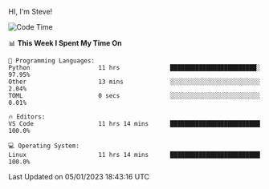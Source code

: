 HI, I'm Steve!
<!--START_SECTION:waka-->
![Code Time](http://img.shields.io/badge/Code%20Time-306%20hrs%2034%20mins-blue)

📊 **This Week I Spent My Time On** 

```text
💬 Programming Languages: 
Python                   11 hrs              ████████████████████████░   97.95% 
Other                    13 mins             ░░░░░░░░░░░░░░░░░░░░░░░░░   2.04% 
TOML                     0 secs              ░░░░░░░░░░░░░░░░░░░░░░░░░   0.01%

🔥 Editors: 
VS Code                  11 hrs 14 mins      █████████████████████████   100.0%

💻 Operating System: 
Linux                    11 hrs 14 mins      █████████████████████████   100.0%

```


 Last Updated on 05/01/2023 18:43:16 UTC
<!--END_SECTION:waka-->
